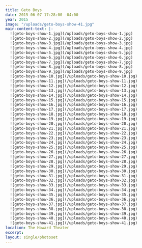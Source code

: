 ```yaml
---
title: Geto Boys
date: 2015-06-07 17:28:00 -04:00
year: 2015
image: "/uploads/geto-boys-show-41.jpg"
main-content-text: |-
  ![geto-boys-show-1.jpg](/uploads/geto-boys-show-1.jpg)
  ![geto-boys-show-2.jpg](/uploads/geto-boys-show-2.jpg)
  ![geto-boys-show-3.jpg](/uploads/geto-boys-show-3.jpg)
  ![geto-boys-show-4.jpg](/uploads/geto-boys-show-4.jpg)
  ![geto-boys-show-5.jpg](/uploads/geto-boys-show-5.jpg)
  ![geto-boys-show-6.jpg](/uploads/geto-boys-show-6.jpg)
  ![geto-boys-show-7.jpg](/uploads/geto-boys-show-7.jpg)
  ![geto-boys-show-8.jpg](/uploads/geto-boys-show-8.jpg)
  ![geto-boys-show-9.jpg](/uploads/geto-boys-show-9.jpg)
  ![geto-boys-show-10.jpg](/uploads/geto-boys-show-10.jpg)
  ![geto-boys-show-11.jpg](/uploads/geto-boys-show-11.jpg)
  ![geto-boys-show-12.jpg](/uploads/geto-boys-show-12.jpg)
  ![geto-boys-show-13.jpg](/uploads/geto-boys-show-13.jpg)
  ![geto-boys-show-14.jpg](/uploads/geto-boys-show-14.jpg)
  ![geto-boys-show-15.jpg](/uploads/geto-boys-show-15.jpg)
  ![geto-boys-show-16.jpg](/uploads/geto-boys-show-16.jpg)
  ![geto-boys-show-17.jpg](/uploads/geto-boys-show-17.jpg)
  ![geto-boys-show-18.jpg](/uploads/geto-boys-show-18.jpg)
  ![geto-boys-show-19.jpg](/uploads/geto-boys-show-19.jpg)
  ![geto-boys-show-20.jpg](/uploads/geto-boys-show-20.jpg)
  ![geto-boys-show-21.jpg](/uploads/geto-boys-show-21.jpg)
  ![geto-boys-show-22.jpg](/uploads/geto-boys-show-22.jpg)
  ![geto-boys-show-23.jpg](/uploads/geto-boys-show-23.jpg)
  ![geto-boys-show-24.jpg](/uploads/geto-boys-show-24.jpg)
  ![geto-boys-show-25.jpg](/uploads/geto-boys-show-25.jpg)
  ![geto-boys-show-26.jpg](/uploads/geto-boys-show-26.jpg)
  ![geto-boys-show-27.jpg](/uploads/geto-boys-show-27.jpg)
  ![geto-boys-show-28.jpg](/uploads/geto-boys-show-28.jpg)
  ![geto-boys-show-29.jpg](/uploads/geto-boys-show-29.jpg)
  ![geto-boys-show-30.jpg](/uploads/geto-boys-show-30.jpg)
  ![geto-boys-show-31.jpg](/uploads/geto-boys-show-31.jpg)
  ![geto-boys-show-32.jpg](/uploads/geto-boys-show-32.jpg)
  ![geto-boys-show-33.jpg](/uploads/geto-boys-show-33.jpg)
  ![geto-boys-show-34.jpg](/uploads/geto-boys-show-34.jpg)
  ![geto-boys-show-35.jpg](/uploads/geto-boys-show-35.jpg)
  ![geto-boys-show-36.jpg](/uploads/geto-boys-show-36.jpg)
  ![geto-boys-show-37.jpg](/uploads/geto-boys-show-37.jpg)
  ![geto-boys-show-38.jpg](/uploads/geto-boys-show-38.jpg)
  ![geto-boys-show-39.jpg](/uploads/geto-boys-show-39.jpg)
  ![geto-boys-show-40.jpg](/uploads/geto-boys-show-40.jpg)
  ![geto-boys-show-41.jpg](/uploads/geto-boys-show-41.jpg)
location: The Howard Theater
excerpt: 
layout: single/photoset
---
```



